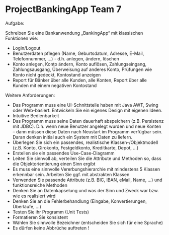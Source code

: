 # ProjectBankingApp Team 7
Aufgabe:

Schreiben Sie eine Bankanwendung „BankingApp“ mit klassischen Funktionen wie:
- Login/Logout
- Benutzerdaten pflegen (Name, Geburtsdatum, Adresse, E-Mail, Telefonnummer, …) - d.h. anlegen, ändern, löschen
- Konto anlegen, Konto ändern, Konto auflösen, Zahlungseingang, Zahlungsausgang, Überweisung auf anderes Konto, Prüfungen wie Konto nicht
  gedeckt, Kontostand anzeigen
- Report für Bänker über alle Kunden, alle Konten, Report über alle Kunden mit einem negativen Kontostand

Weitere Anforderungen:
- Das Programm muss eine UI-Schnittstelle haben mit Java AWT, Swing oder Web-basiert. Entwickeln Sie ein eigenes Design mit eigenen Ideen.
- Intuitive Bedienbarkeit
- Das Programm muss seine Daten dauerhaft abspeichern (z.B. Persistenz mit JDBC). D.h. wenn neue Benutzer angelegt wurden und neue Konten – dann
  müssen diese Daten nach Neustart im Programm verfügbar sein. Daran denken initial auch ein System mit Daten zu liefern.
- Überlegen Sie sich ein passendes, realistische Klassen-/Objektmodell (z.B. Konto, Girokonto, Festgeldkonto, Kreditkarte, Depot, …)
- Erstellen sie ein passendes Use-Case-Diagramm
- Leiten Sie sinnvoll ab, verteilen Sie die Attribute und Methoden so, dass die Objektorientierung einen Sinn ergibt
- Es muss eine sinnvolle Vererbungshierarchie mit mindestens 5 Klassen erkennbar sein. Arbeiten Sie ggf. mit abstrakten Klassen
- Verwenden Sie passende Attribute (z.B. BIC, IBAN, eMail, Name, …) und funktionsreiche Methoden
- Denken Sie an Datenkapselung und was der Sinn und Zweck war bzw. wie es realisiert wird
- Denken Sie an die Fehlerbehandlung (Eingabe, Konvertierungen, Überläufe, …)
- Testen Sie ihr Programm (Unit Tests)
- Formatieren Sie konsistent
- Wählen Sie sinnvolle Bezeichner (entscheiden Sie sich für eine Sprache)
- Es dürfen keine Abbrüche auftreten !
